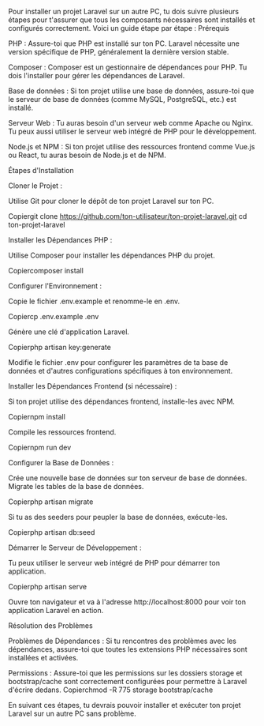 
Pour installer un projet Laravel sur un autre PC, tu dois suivre plusieurs étapes pour t'assurer que tous les composants nécessaires sont installés et configurés correctement. Voici un guide étape par étape :
Prérequis


PHP : Assure-toi que PHP est installé sur ton PC. Laravel nécessite une version spécifique de PHP, généralement la dernière version stable.


Composer : Composer est un gestionnaire de dépendances pour PHP. Tu dois l'installer pour gérer les dépendances de Laravel.


Base de données : Si ton projet utilise une base de données, assure-toi que le serveur de base de données (comme MySQL, PostgreSQL, etc.) est installé.


Serveur Web : Tu auras besoin d'un serveur web comme Apache ou Nginx. Tu peux aussi utiliser le serveur web intégré de PHP pour le développement.


Node.js et NPM : Si ton projet utilise des ressources frontend comme Vue.js ou React, tu auras besoin de Node.js et de NPM.


Étapes d'Installation


Cloner le Projet :

Utilise Git pour cloner le dépôt de ton projet Laravel sur ton PC.

 Copiergit clone https://github.com/ton-utilisateur/ton-projet-laravel.git
cd ton-projet-laravel


Installer les Dépendances PHP :

Utilise Composer pour installer les dépendances PHP du projet.

 Copiercomposer install


Configurer l'Environnement :

Copie le fichier .env.example et renomme-le en .env.

 Copiercp .env.example .env

Génère une clé d'application Laravel.

 Copierphp artisan key:generate

Modifie le fichier .env pour configurer les paramètres de ta base de données et d'autres configurations spécifiques à ton environnement.



Installer les Dépendances Frontend (si nécessaire) :

Si ton projet utilise des dépendances frontend, installe-les avec NPM.

 Copiernpm install

Compile les ressources frontend.

 Copiernpm run dev


Configurer la Base de Données :

Crée une nouvelle base de données sur ton serveur de base de données.
Migrate les tables de la base de données.

 Copierphp artisan migrate

Si tu as des seeders pour peupler la base de données, exécute-les.

 Copierphp artisan db:seed


Démarrer le Serveur de Développement :

Tu peux utiliser le serveur web intégré de PHP pour démarrer ton application.

 Copierphp artisan serve

Ouvre ton navigateur et va à l'adresse http://localhost:8000 pour voir ton application Laravel en action.



Résolution des Problèmes


Problèmes de Dépendances : Si tu rencontres des problèmes avec les dépendances, assure-toi que toutes les extensions PHP nécessaires sont installées et activées.


Permissions : Assure-toi que les permissions sur les dossiers storage et bootstrap/cache sont correctement configurées pour permettre à Laravel d'écrire dedans.
 Copierchmod -R 775 storage bootstrap/cache


En suivant ces étapes, tu devrais pouvoir installer et exécuter ton projet Laravel sur un autre PC sans problème.
